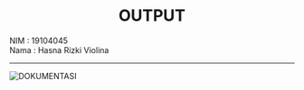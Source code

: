 <h1 align="center">OUTPUT</h1>
NIM  : 19104045<br>
Nama : Hasna Rizki Violina
<hr>

![DOKUMENTASI](https://user-images.githubusercontent.com/72425456/137605587-cddc72e5-ee75-4559-8672-f257c309092c.png)